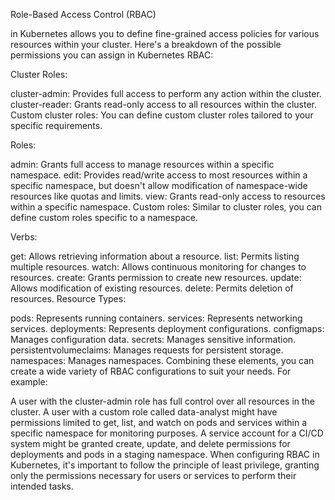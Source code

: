 Role-Based Access Control (RBAC) 

in Kubernetes allows you to define fine-grained access policies for various resources within your cluster. Here's a breakdown of the possible permissions you can assign in Kubernetes RBAC:

Cluster Roles:

cluster-admin: Provides full access to perform any action within the cluster.
cluster-reader: Grants read-only access to all resources within the cluster.
Custom cluster roles: You can define custom cluster roles tailored to your specific requirements.


Roles:

admin: Grants full access to manage resources within a specific namespace.
edit: Provides read/write access to most resources within a specific namespace, but doesn't allow modification of namespace-wide resources like quotas and limits.
view: Grants read-only access to resources within a specific namespace.
Custom roles: Similar to cluster roles, you can define custom roles specific to a namespace.


Verbs:

get: Allows retrieving information about a resource.
list: Permits listing multiple resources.
watch: Allows continuous monitoring for changes to resources.
create: Grants permission to create new resources.
update: Allows modification of existing resources.
delete: Permits deletion of resources.
Resource Types:

pods: Represents running containers.
services: Represents networking services.
deployments: Represents deployment configurations.
configmaps: Manages configuration data.
secrets: Manages sensitive information.
persistentvolumeclaims: Manages requests for persistent storage.
namespaces: Manages namespaces.
Combining these elements, you can create a wide variety of RBAC configurations to suit your needs. For example:

A user with the cluster-admin role has full control over all resources in the cluster.
A user with a custom role called data-analyst might have permissions limited to get, list, and watch on pods and services within a specific namespace for monitoring purposes.
A service account for a CI/CD system might be granted create, update, and delete permissions for deployments and pods in a staging namespace.
When configuring RBAC in Kubernetes, it's important to follow the principle of least privilege, granting only the permissions necessary for users or services to perform their intended tasks.
